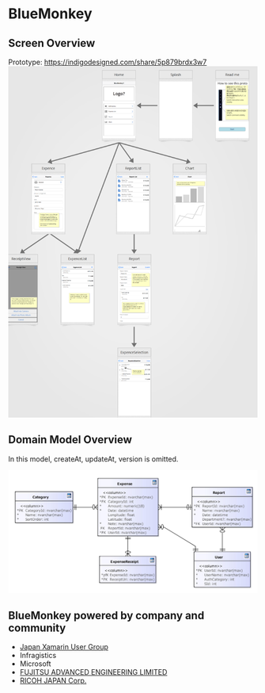 # BlueMonkey

## Screen Overview

Prototype: <https://indigodesigned.com/share/5p879brdx3w7>
![ScreenTransition.png](docs/images/ScreenTransition.png)

## Domain Model Overview

In this model, createAt, updateAt, version is omitted.

![DomainModel.jpg](docs/images/DomainModel.jpg)

## BlueMonkey powered by company and community

- [Japan Xamarin User Group](http://jxug.org/)
- Infragistics
- Microsoft
- [FUJITSU ADVANCED ENGINEERING LIMITED](http://www.fujitsu.com/jp/group/fae/)
- [RICOH JAPAN Corp.](http://www.ricoh.co.jp/sales/about/)
